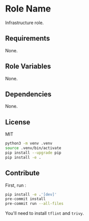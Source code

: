 # Role Name

Infrastructure role.

## Requirements

None.

## Role Variables

None.

## Dependencies

None.

## License

MIT

```bash
python3 -m venv .venv
source .venv/bin/activate
pip install --upgrade pip
pip install -e .
```

## Contribute

First, run :

```bash
pip install -e .'[dev]'
pre-commit install
pre-commit run --all-files
```

You'll need to install `tflint` and `trivy`.
